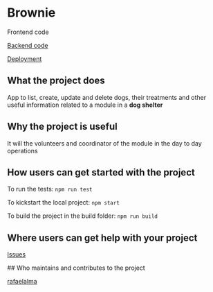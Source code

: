 # Brownie

Frontend code

[Backend code](https://github.com/rafaelalma/brownie)

[Deployment](https://brownie.fly.dev/)

## What the project does

App to list, create, update and delete dogs, their treatments and other useful information related to a module in a **dog shelter**

## Why the project is useful

It will the volunteers and coordinator of the module in the day to day operations

## How users can get started with the project

To run the tests:
`npm run test`

To kickstart the local project:
`npm start`

To build the project in the build folder:
`npm run build`

## Where users can get help with your project

[Issues](https://github.com/rafaelalma/brownie-app/issues)

## Who maintains and contributes to the project

[rafaelalma](https://github.com/rafaelalma)
